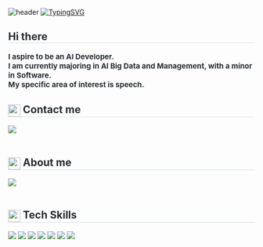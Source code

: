 ![header](https://capsule-render.vercel.app/api?type=waving&color=00296b&text=&animation=twinkling&height=90)
[![TypingSVG](https://readme-typing-svg.demolab.com?font=Alkatra&weight=500&size=45&duration=3500&pause=3&color=00296b&center=false&vCenter=false&multiline=true&repeat=true&width=1000&height=80&lines=Welcome+to+Seoryeong's+GitHub!+🌟)](https://git.io/typing-svg)
    
<div style="text-align: left;"> 
    <h2 style="border-bottom: 1px solid #d8dee4; color: #282d33;"> Hi there </h2>  
    <div style="font-weight: 700; font-size: 15px; text-align: left; color: #282d33;"> I aspire to be an AI Developer.<br> I am currently majoring in AI Big Data and Management, with a minor in Software.<br> My specific area of interest is speech. </div> 

</div>
    <div style="text-align: left;">
    <h2 style="border-bottom: 1px solid #d8dee4; color: #282d33;">
      <img src="https://github.com/user-attachments/assets/3f297165-900d-40fa-a808-f8149c8c19f4" width="25" align="center"> Contact me
    </h2>
         <a href=mailto:tjfud1025@gmail.com> <img src="https://img.shields.io/badge/Gmail-EA4335?style=flat-square&logo=Gmail&logoColor=white&link=mailto:tjfud1025@gmail.com"> </a>
          </div>  <br> 
    <div style="text-align: left;">  </div> 

</div>
    <div style="text-align: left;">
    <h2 style="border-bottom: 1px solid #d8dee4; color: #282d33;">
      <img src="https://github.com/user-attachments/assets/b04805f9-a664-499b-a4d0-11fc28b353e8" width="25" align="center"> About me
    </h2>
    <div style="text-align: left;"> <a href=https://thread-mum-0f7.notion.site/Seoryeong-Kim-2736ed5365a34cc3b2dc3a9ebb595813> <img src="https://img.shields.io/badge/Notion-000000?style=flat-square&logo=Notion&logoColor=white&link=https://thread-mum-0f7.notion.site/Seoryeong-Kim-2736ed5365a34cc3b2dc3a9ebb595813"> </a>
          </div>  <br> 
    <div style="text-align: left;">  </div> 

 </div> 
    </div>
    <div style="text-align: left;">
    <h2 style="border-bottom: 1px solid #d8dee4; color: #282d33;">
      <img src="https://github.com/user-attachments/assets/b04805f9-a664-499b-a4d0-11fc28b353e8" width="25" align="center"> Tech Skills
    </h2>
    <div style="margin: ; text-align: left;" "text-align: left;"> 
          <img src="https://img.shields.io/badge/Python-3776AB?style=flat-square&logo=Python&logoColor=white">
          <img src="https://img.shields.io/badge/PyTorch-EE4C2C?style=flat-square&logo=PyTorch&logoColor=white">
          <img src="https://img.shields.io/badge/Github-181717?style=flat-square&logo=Github&logoColor=white">
          <img src="https://img.shields.io/badge/Notion-000000?style=flat-square&logo=Notion&logoColor=white">
          <img src="https://img.shields.io/badge/Java-007396?style=flat-square&logo=Java&logoColor=white">
          <img src="https://img.shields.io/badge/MySQL-4479A1?style=flat-square&logo=MySQL&logoColor=white">
          <img src="https://img.shields.io/badge/Slack-4A154B?style=flat-square&logo=Slack&logoColor=white">
          </div>
    </div>

